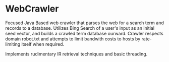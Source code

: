 # WebCrawler
Focused Java Based web crawler that parses the web for a search term and records to a database. Utilizes Bing Search of a user's input as an initial seed vector, and builds a crawled term database ourward. Crawler respects domain robot.txt and attempts to limit bandwith costs to hosts by rate-limiting itself when required.

Implements rudimentary IR retrieval techniques and basic threading.
